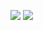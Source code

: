 
![](https://github-readme-stats.vercel.app/api?username=lidqqq&show_icons=true&theme=tokyonight)
![](https://metrics.lecoq.io/lidqqq)
